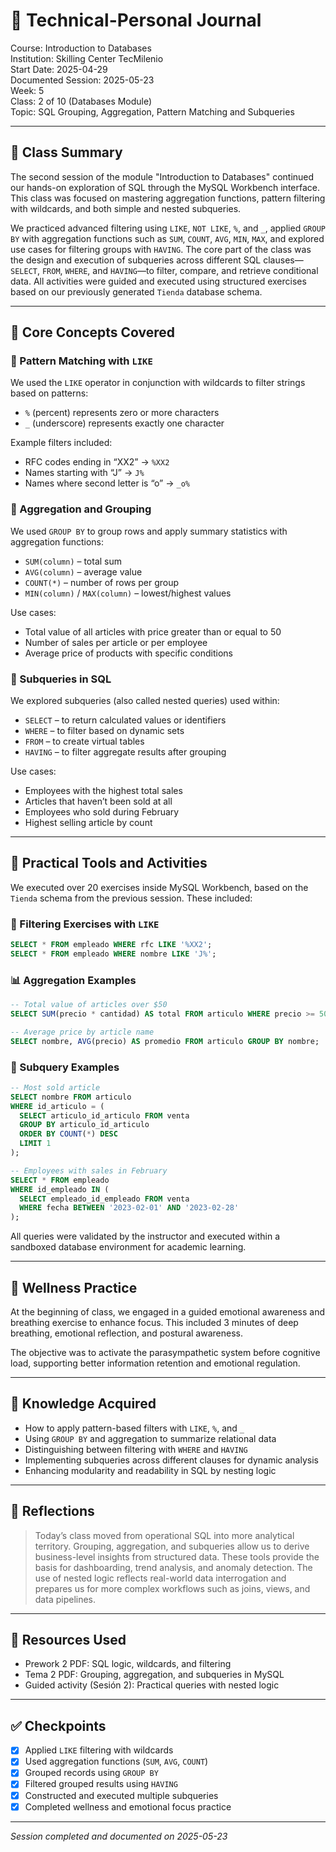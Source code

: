 # 🧠 Technical-Personal Journal  
Course: Introduction to Databases  
Institution: Skilling Center TecMilenio  
Start Date: 2025-04-29  
Documented Session: 2025-05-23  
Week: 5  
Class: 2 of 10 (Databases Module)  
Topic: SQL Grouping, Aggregation, Pattern Matching and Subqueries

---

## 🧩 Class Summary
The second session of the module "Introduction to Databases" continued our hands-on exploration of SQL through the MySQL Workbench interface. 
This class was focused on mastering aggregation functions, pattern filtering with wildcards, and both simple and nested subqueries.

We practiced advanced filtering using `LIKE`, `NOT LIKE`, `%`, and `_`, applied `GROUP BY` with aggregation functions such as `SUM`, `COUNT`, `AVG`, `MIN`, `MAX`, and explored use cases for filtering groups with `HAVING`. 
The core part of the class was the design and execution of subqueries across different SQL clauses—`SELECT`, `FROM`, `WHERE`, and `HAVING`—to filter, compare, and retrieve conditional data. 
All activities were guided and executed using structured exercises based on our previously generated `Tienda` database schema.

---

## 🧱 Core Concepts Covered

### 🔹 Pattern Matching with `LIKE`
We used the `LIKE` operator in conjunction with wildcards to filter strings based on patterns:
- `%` (percent) represents zero or more characters
- `_` (underscore) represents exactly one character

Example filters included:
- RFC codes ending in “XX2” → `%XX2`
- Names starting with “J” → `J%`
- Names where second letter is “o” → `_o%`

### 🔹 Aggregation and Grouping
We used `GROUP BY` to group rows and apply summary statistics with aggregation functions:
- `SUM(column)` – total sum
- `AVG(column)` – average value
- `COUNT(*)` – number of rows per group
- `MIN(column)` / `MAX(column)` – lowest/highest values

Use cases:
- Total value of all articles with price greater than or equal to 50
- Number of sales per article or per employee
- Average price of products with specific conditions

### 🔹 Subqueries in SQL
We explored subqueries (also called nested queries) used within:
- `SELECT` – to return calculated values or identifiers
- `WHERE` – to filter based on dynamic sets
- `FROM` – to create virtual tables
- `HAVING` – to filter aggregate results after grouping

Use cases:
- Employees with the highest total sales
- Articles that haven’t been sold at all
- Employees who sold during February
- Highest selling article by count

---

## 🧰 Practical Tools and Activities

We executed over 20 exercises inside MySQL Workbench, based on the `Tienda` schema from the previous session. These included:

### 📄 Filtering Exercises with `LIKE`
```sql
SELECT * FROM empleado WHERE rfc LIKE '%XX2';
SELECT * FROM empleado WHERE nombre LIKE 'J%';
```

### 📊 Aggregation Examples
```sql
-- Total value of articles over $50
SELECT SUM(precio * cantidad) AS total FROM articulo WHERE precio >= 50;

-- Average price by article name
SELECT nombre, AVG(precio) AS promedio FROM articulo GROUP BY nombre;
```

### 🔄 Subquery Examples
```sql
-- Most sold article
SELECT nombre FROM articulo
WHERE id_articulo = (
  SELECT articulo_id_articulo FROM venta
  GROUP BY articulo_id_articulo
  ORDER BY COUNT(*) DESC
  LIMIT 1
);

-- Employees with sales in February
SELECT * FROM empleado
WHERE id_empleado IN (
  SELECT empleado_id_empleado FROM venta
  WHERE fecha BETWEEN '2023-02-01' AND '2023-02-28'
);
```

All queries were validated by the instructor and executed within a sandboxed database environment for academic learning.

---

## 🌿 Wellness Practice
At the beginning of class, we engaged in a guided emotional awareness and breathing exercise to enhance focus. This included 3 minutes of deep breathing, emotional reflection, and postural awareness.

The objective was to activate the parasympathetic system before cognitive load, supporting better information retention and emotional regulation.

---

## 📘 Knowledge Acquired
- How to apply pattern-based filters with `LIKE`, `%`, and `_`
- Using `GROUP BY` and aggregation to summarize relational data
- Distinguishing between filtering with `WHERE` and `HAVING`
- Implementing subqueries across different clauses for dynamic analysis
- Enhancing modularity and readability in SQL by nesting logic

---

## 🧠 Reflections
> Today’s class moved from operational SQL into more analytical territory. 
Grouping, aggregation, and subqueries allow us to derive business-level insights from structured data. 
These tools provide the basis for dashboarding, trend analysis, and anomaly detection. The use of nested logic reflects real-world data interrogation and prepares us for more complex workflows such as joins, views, and data pipelines.

---

## 📎 Resources Used
- Prework 2 PDF: SQL logic, wildcards, and filtering
- Tema 2 PDF: Grouping, aggregation, and subqueries in MySQL
- Guided activity (Sesión 2): Practical queries with nested logic

---

## ✅ Checkpoints
- [x] Applied `LIKE` filtering with wildcards
- [x] Used aggregation functions (`SUM`, `AVG`, `COUNT`)
- [x] Grouped records using `GROUP BY`
- [x] Filtered grouped results using `HAVING`
- [x] Constructed and executed multiple subqueries
- [x] Completed wellness and emotional focus practice

---

*Session completed and documented on 2025-05-23*
